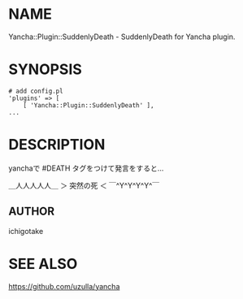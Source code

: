 # NAME

Yancha::Plugin::SuddenlyDeath - SuddenlyDeath for Yancha plugin.

# SYNOPSIS

    # add config.pl
    'plugins' => [
        [ 'Yancha::Plugin::SuddenlyDeath' ],
    ...

# DESCRIPTION

yanchaで \#DEATH タグをつけて発言をすると…

＿人人人人人＿
＞ 突然の死 ＜
￣^Y^Y^Y^Y^￣

## AUTHOR

ichigotake

# SEE ALSO

https://github.com/uzulla/yancha
